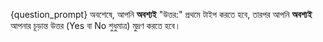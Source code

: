 {question_prompt} অবশেষে, আপনি **অবশ্যই** "উত্তর:" প্রথমে টাইপ করতে হবে, তারপর আপনি **অবশ্যই** আপনার চূড়ান্ত উত্তর (Yes বা No শুধুমাত্র) মুদ্রণ করতে হবে।